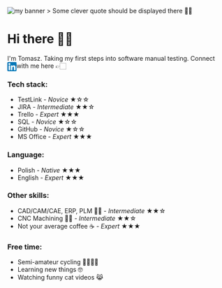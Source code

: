 <p align=”center”>
<img src="https://user-images.githubusercontent.com/64099791/183385569-41dce7d2-41f5-434b-ab80-b4c35c8a6460.png" alt="my banner">
   > Some clever quote should be displayed there 🤷‍♂️
</p>

# Hi there 🙋‍♂️
I'm Tomasz. Taking my first steps into software manual testing. Connect with me here 👉🏻
<a href="https://www.linkedin.com/in/tomasz-chaci%C5%84ski-6388b7247/"><img align="left" src="https://raw.githubusercontent.com/x44ibn7/x44ibn7/main/images/linkedin.png" alt="Tomasz|LinkedIn" width="21px"/></a>


### Tech stack:
- TestLink - *Novice* ★☆☆
- JIRA - *Intermediate* ★★☆
- Trello - *Expert* ★★★
- SQL - *Novice* ★☆☆
- GitHub - *Novice* ★☆☆
- MS Office - *Expert* ★★★
### Language:
- Polish - *Native* ★★★
- English - *Expert* ★★★
### Other skills:
- CAD/CAM/CAE, ERP, PLM 👨‍💻 - *Intermediate* ★★☆
- CNC Machining 👨‍🔧 - *Intermediate* ★★☆
- Not your average coffee ☕️ - *Expert* ★★★
### Free time:
- Semi-amateur cycling 🚴‍♂️🚵‍♂️
- Learning new things 🤓
- Watching funny cat videos 😹






